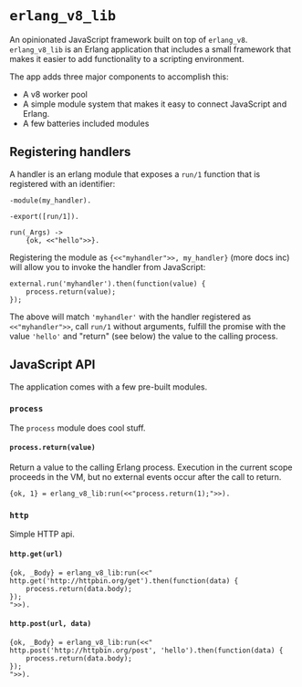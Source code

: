# `erlang_v8_lib`

An opinionated JavaScript framework built on top of `erlang_v8`.
`erlang_v8_lib` is an Erlang application that includes a small framework that
makes it easier to add functionality to a scripting environment.

The app adds three major components to accomplish this:

- A v8 worker pool
- A simple module system that makes it easy to connect JavaScript and Erlang.
- A few batteries included modules

## Registering handlers

A handler is an erlang module that exposes a `run/1` function that is
registered with an identifier: 

    -module(my_handler).

    -export([run/1]).

    run(_Args) ->
        {ok, <<"hello">>}.

Registering the module as `{<<"myhandler">>, my_handler}` (more docs inc) will
allow you to invoke the handler from JavaScript:

    external.run('myhandler').then(function(value) {
        process.return(value);
    });

The above will match `'myhandler'` with the handler registered as
`<<"myhandler">>`, call `run/1` without arguments, fulfill the promise with
the value `'hello'` and "return" (see below) the value to the calling process.

## JavaScript API

The application comes with a few pre-built modules.

### `process`

The `process` module does cool stuff.

#### `process.return(value)`

Return a value to the calling Erlang process. Execution in the current scope
proceeds in the VM, but no external events occur after the call to return.

    {ok, 1} = erlang_v8_lib:run(<<"process.return(1);">>).

### `http`

Simple HTTP api.

#### `http.get(url)`

    {ok, _Body} = erlang_v8_lib:run(<<"
    http.get('http://httpbin.org/get').then(function(data) {
        process.return(data.body);
    });
    ">>).

#### `http.post(url, data)`

    {ok, _Body} = erlang_v8_lib:run(<<"
    http.post('http://httpbin.org/post', 'hello').then(function(data) {
        process.return(data.body);
    });
    ">>).
